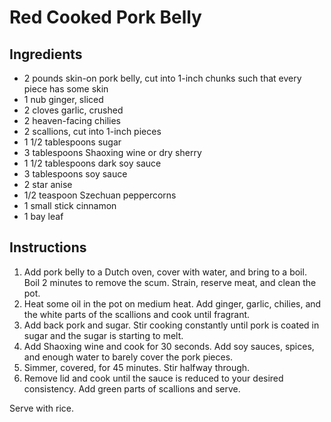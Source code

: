 # Red Cooked Pork Belly

## Ingredients

- 2 pounds skin-on pork belly, cut into 1-inch chunks such that every piece has some skin
- 1 nub ginger, sliced
- 2 cloves garlic, crushed
- 2 heaven-facing chilies
- 2 scallions, cut into 1-inch pieces
- 1 1/2 tablespoons sugar
- 3 tablespoons Shaoxing wine or dry sherry
- 1 1/2 tablespoons dark soy sauce
- 3 tablespoons soy sauce
- 2 star anise
- 1/2 teaspoon Szechuan peppercorns
- 1 small stick cinnamon
- 1 bay leaf

## Instructions

1. Add pork belly to a Dutch oven, cover with water, and bring to a boil. Boil 2 minutes to remove the scum. Strain, reserve meat, and clean the pot.
2. Heat some oil in the pot on medium heat. Add ginger, garlic, chilies, and the white parts of the scallions and cook until fragrant.
3. Add back pork and sugar. Stir cooking constantly until pork is coated in sugar and the sugar is starting to melt.
4. Add Shaoxing wine and cook for 30 seconds. Add soy sauces, spices, and enough water to barely cover the pork pieces.
5. Simmer, covered, for 45 minutes. Stir halfway through.
6. Remove lid and cook until the sauce is reduced to your desired consistency. Add green parts of scallions and serve.

Serve with rice.
